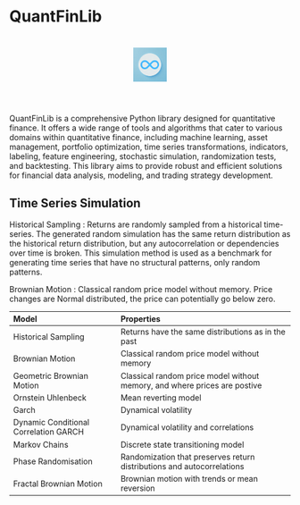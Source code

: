 # QuantFinLib

<h1 align='center'>
<img src="./_static/quantfinlib_logo.png"  alt="QuantFinLib Logo" width="60"/>
</h1><br>


QuantFinLib is a comprehensive Python library designed for quantitative finance. It offers a wide range
of tools and algorithms that cater to various domains within quantitative finance, including machine learning,
asset management, portfolio optimization, time series transformations, indicators, labeling, feature engineering,
stochastic simulation, randomization tests, and backtesting. This library aims to provide robust and efficient
solutions for financial data analysis, modeling, and trading strategy development.

## Time Series Simulation

Historical Sampling
: Returns are randomly sampled from a historical time-series. The generated random simulation has 
the same return distribution as the historical return distribution, but any autocorrelation or dependencies 
over time is broken. This simulation method is used as a benchmark for generating time series that have
no structural patterns, only random patterns.

Brownian Motion
: Classical random price model without memory. Price changes are Normal distributed, the price can potentially
go below zero.

| Model              | Properties |
| :---------------- | :------ | 
| Historical Sampling   | Returns have the same distributions as in the past  |
| Brownian Motion   |  Classical random price model without memory   |
| Geometric Brownian Motion  |  Classical random price model without memory, and where prices are postive  |
| Ornstein Uhlenbeck  |  Mean reverting model   | 
| Garch  |  Dynamical volatility  | 
| Dynamic Conditional Correlation GARCH | Dynamical volatility and correlations |
| Markov Chains |  Discrete state transitioning model   | 
| Phase Randomisation  | Randomization that preserves return distributions and autocorrelations   |
| Fractal Brownian Motion | Brownian motion with trends or mean reversion | 

